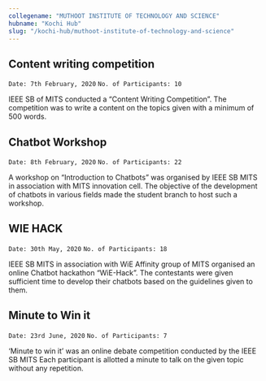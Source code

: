 ```yaml
---
collegename: "MUTHOOT INSTITUTE OF TECHNOLOGY AND SCIENCE"
hubname: "Kochi Hub"
slug: "/kochi-hub/muthoot-institute-of-technology-and-science"
---
```





## Content writing competition

```Date: 7th February, 2020```
```No. of Participants: 10```

IEEE SB of MITS conducted a “Content Writing Competition”. The competition was to write a content on the topics given with a minimum of 500 words. 

   


## Chatbot Workshop

```Date: 8th February, 2020```
```No. of Participants: 22```

A workshop on “Introduction to Chatbots” was organised by IEEE SB MITS in association with MITS innovation cell. The objective of the development of chatbots in various fields made the student branch to host such a workshop.
  
## WIE HACK

```Date: 30th May, 2020```
```No. of Participants: 18```

IEEE SB MITS in association with WiE Affinity group of MITS organised an online Chatbot hackathon “WiE-Hack”. The contestants were given sufficient time to develop their chatbots based on the guidelines given to them. 

## Minute to Win it

```Date: 23rd June, 2020```
```No. of Participants: 7```

‘Minute to win it’ was an online debate competition conducted by the IEEE SB MITS Each participant is allotted a minute to talk on the given topic without any repetition. 

